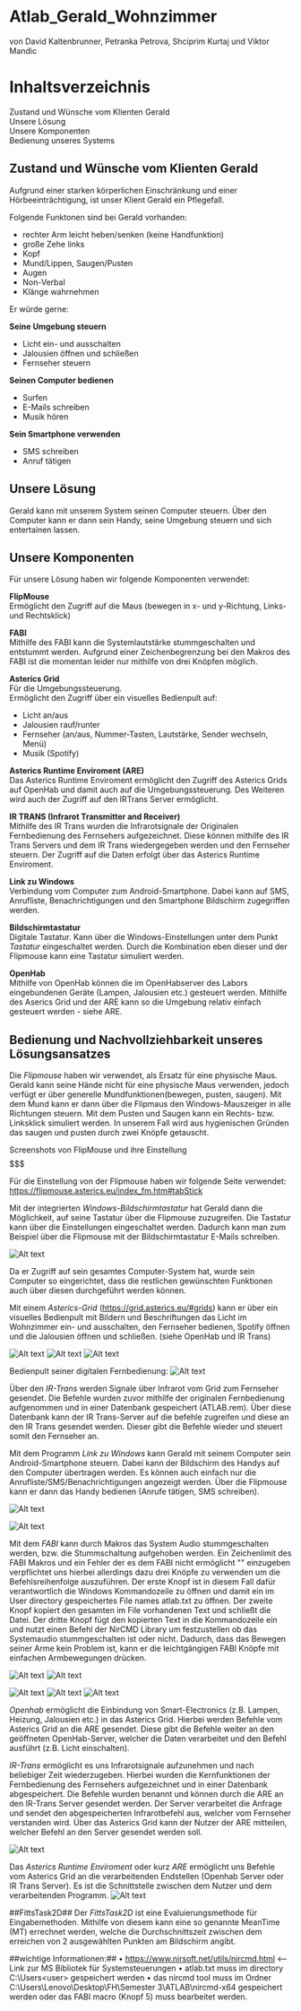 # Atlab_Gerald_Wohnzimmer
von David Kaltenbrunner, Petranka Petrova, Shciprim Kurtaj und Viktor Mandic

# Inhaltsverzeichnis
Zustand und Wünsche vom Klienten Gerald\
Unsere Lösung\
Unsere Komponenten\
Bedienung unseres Systems


## Zustand und Wünsche vom Klienten Gerald
Aufgrund einer starken körperlichen Einschränkung und einer Hörbeeinträchtigung, ist unser Klient Gerald ein Pflegefall. 

Folgende Funktonen sind bei Gerald vorhanden:
- rechter Arm leicht heben/senken (keine Handfunktion)
- große Zehe links
- Kopf
- Mund/Lippen, Saugen/Pusten
- Augen
- Non-Verbal
- Klänge wahrnehmen

Er würde gerne:

**Seine Umgebung steuern**

- Licht ein- und ausschalten
- Jalousien öffnen und schließen
- Fernseher steuern 

**Seinen Computer bedienen**

- Surfen
- E-Mails schreiben
- Musik hören


**Sein Smartphone verwenden**

- SMS schreiben
- Anruf tätigen

## Unsere Lösung 
Gerald kann mit unserem System seinen Computer steuern. Über den Computer kann er dann sein Handy, seine Umgebung steuern und sich entertainen lassen.

## Unsere Komponenten

Für unsere Lösung haben wir folgende Komponenten verwendet:

**FlipMouse**\
Ermöglicht den Zugriff auf die Maus (bewegen in x- und y-Richtung, Links- und Rechtsklick)


**FABI**\
Mithilfe des FABI kann die Systemlautstärke stummgeschalten und entstummt werden. Aufgrund einer Zeichenbegrenzung bei den Makros des FABI ist die momentan leider nur mithilfe von drei Knöpfen möglich.

**Asterics Grid**\
Für die Umgebungssteuerung.\
Ermöglicht den Zugriff über ein visuelles Bedienpult auf:
- Licht an/aus
- Jalousien rauf/runter
- Fernseher (an/aus, Nummer-Tasten, Lautstärke, Sender wechseln, Menü)
- Musik (Spotify)

**Asterics Runtime Enviroment (ARE)**\
Das Asterics Runtime Enviroment ermöglicht den Zugriff des Asterics Grids auf OpenHab und damit auch auf die Umgebungssteuerung. Des Weiteren wird auch der Zugriff auf den IRTrans Server ermöglicht.

**IR TRANS (Infrarot Transmitter and Receiver)**\
Mithilfe des IR Trans wurden die Infrarotsignale der Originalen Fernbedienung des Fernsehers aufgezeichnet. Diese können mithilfe des IR Trans Servers und dem IR Trans wiedergegeben werden und den Fernseher steuern. Der Zugriff auf die Daten erfolgt über das Asterics Runtime Enviroment.

**Link zu Windows**\
Verbindung vom Computer zum Android-Smartphone. Dabei kann auf SMS, Anrufliste, Benachrichtigungen und den Smartphone Bildschirm zugegriffen werden.

**Bildschirmtastatur**\
Digitale Tastatur. Kann über die Windows-Einstellungen unter dem Punkt _Tastatur_ eingeschaltet werden. Durch die Kombination eben dieser und der Flipmouse kann eine Tastatur simuliert werden.

**OpenHab**\
Mithilfe von OpenHab können die im OpenHabserver des Labors eingebundenen Geräte (Lampen, Jalousien etc.) gesteuert werden. Mithilfe des Aserics Grid und der ARE kann so die Umgebung relativ einfach gesteuert werden - siehe ARE.


## Bedienung und Nachvollziehbarkeit unseres Lösungsansatzes

Die _Flipmouse_ haben wir verwendet, als Ersatz für eine physische Maus. Gerald kann seine Hände nicht für eine physische Maus verwenden, jedoch verfügt er über generelle Mundfunktionen(bewegen, pusten, saugen). Mit dem Mund kann er dann über die Flipmaus den Windows-Mauszeiger in alle Richtungen steuern. Mit dem Pusten und Saugen kann ein Rechts- bzw. Linksklick simuliert werden. In unserem Fall wird aus hygienischen Gründen das saugen und pusten durch zwei Knöpfe getauscht.

Screenshots von FlipMouse und ihre Einstellung $$$$$$$

Für die Einstellung von der Flipmouse haben wir folgende Seite verwendet:\
<https://flipmouse.asterics.eu/index_fm.htm#tabStick>

Mit der integrierten _Windows-Bildschirmtastatur_ hat Gerald dann die Möglichkeit, auf seine Tastatur über die Flipmouse zuzugreifen. Die Tastatur kann über die Einstellungen eingeschaltet werden. Dadurch kann man zum Beispiel über die Flipmouse mit der Bildschirmtastatur E-Mails schreiben.

![Alt text](./Screenshots/Mail_Bildschirmtastatur.png?raw=true "Windows Bildschirmtastur Mail-Schreiben") 

Da er Zugriff auf sein gesamtes Computer-System hat, wurde sein Computer so eingerichtet, dass die restlichen gewünschten Funktionen auch über diesen durchgeführt werden können.

Mit einem _Asterics-Grid_ (https://grid.asterics.eu/#grids) kann er über ein visuelles Bedienpult mit Bildern und Beschriftungen das Licht im Wohnzimmer ein- und ausschalten, den Fernseher bedienen, Spotify öffnen und die Jalousien öffnen und schließen. (siehe OpenHab und IR Trans)

![Alt text](./Screenshots/Grid_Home.png?raw=true)
![Alt text](./Screenshots/Grid_OpenHab_Innenleben.png?raw=true "Detailansicht OpenHab") 
![Alt text](./Screenshots/Grid_Fernseher_Innenleben.png?raw=true "Detailansicht Fernseher") 


Bedienpult seiner digitalen Fernbedienung:
![Alt text](./Screenshots/Grid_Fernseher.png?raw=true "Asterics Grid Fernseher") 

Über den _IR-Trans_ werden Signale über Infrarot vom Grid zum Fernseher gesendet. Die Befehle wurden zuvor mithilfe der originalen Fernbedienung aufgenommen und in einer Datenbank gespeichert (ATLAB.rem). Über diese Datenbank kann der IR Trans-Server auf die befehle zugreifen und diese an den IR Trans gesendet werden. Dieser gibt die Befehle wieder und steuert somit den Fernseher an.

Mit dem Programm _Link zu Windows_ kann Gerald mit seinem Computer sein Android-Smartphone steuern. Dabei kann der Bildschirm des Handys auf den Computer übertragen werden. Es können auch einfach nur die Anrufliste/SMS/Benachrichtigungen angezeigt werden. Über die Flipmouse kann er dann das Handy bedienen (Anrufe tätigen, SMS schreiben). 

![Alt text](./Screenshots/Windows_Link_Calls_Censored.png?raw=true "Windows Link Anruf") 

![Alt text](./Screenshots/Windows_Link_Messages_Censored.png?raw=true "Windows Link SMS") 

Mit dem _FABI_ kann durch Makros das System Audio stummgeschalten werden, bzw. die Stummschaltung aufgehoben werden. Ein Zeichenlimit des FABI Makros und ein Fehler der es dem FABI nicht ermöglicht "\" einzugeben verpflichtet uns hierbei allerdings dazu drei Knöpfe zu verwenden um die Befehlsreihenfolge auszuführen. 
Der erste Knopf ist in diesem Fall dafür verantwortlich die Windows Kommandozeile zu öffnen und damit ein im User directory gespeichertes File names atlab.txt zu öffnen. 
Der zweite Knopf kopiert den gesamten im File vorhandenen Text und schließt die Datei.
Der dritte Knopf fügt den kopierten Text in die Kommandozeile ein und nutzt einen Befehl der NirCMD Library um festzustellen ob das Systemaudio stummgeschalten ist oder nicht.
Dadurch, dass das Bewegen seiner Arme kein Problem ist, kann er die leichtgängigen FABI Knöpfe mit einfachen Armbewegungen drücken.

![Alt text](./Screenshots/FABI_Conf.png?raw=true "FABI Config") 
![Alt text](./Screenshots/FABI_Slots.png?raw=true "FABI Slots") 

![Alt text](./Screenshots/FABI_Bu3.png?raw=true "FABI Button 3") 
![Alt text](./Screenshots/FABI_Bu4.png?raw=true "FABI Button 4") 
![Alt text](./Screenshots/FABI_Bu5.png?raw=true "FABI Button 5") 



_Openhab_ ermöglicht die Einbindung von Smart-Electronics (z.B. Lampen, Heizung, Jalousien etc.) in das Asterics Grid. Hierbei werden Befehle vom Asterics Grid an die ARE gesendet. Diese gibt die Befehle weiter an den geöffneten OpenHab-Server, welcher die Daten verarbeitet und den Befehl ausführt (z.B. Licht einschalten). 

_IR-Trans_ ermöglicht es uns Infrarotsignale aufzunehmen und nach beliebiger Zeit wiederzugeben. Hierbei wurden die Kernfunktionen der Fernbedienung des Fernsehers aufgezeichnet und in einer Datenbank abgespeichert. Die Befehle wurden benannt und können durch die ARE an den IR-Trans Server gesendet werden. Der Server verarbeitet die Anfrage und sendet den abgespeicherten Infrarotbefehl aus, welcher vom Fernseher verstanden wird. Über das Asterics Grid kann der Nutzer der ARE mitteilen, welcher Befehl an den Server gesendet werden soll.

![Alt text](./Screenshots/ARE_IRTrans.png?raw=true "IR Trans") 


Das _Asterics Runtime Enviroment_ oder kurz _ARE_ ermöglicht uns Befehle vom Asterics Grid an die verarbeitenden Endstellen (Openhab Server oder IR Trans Server). Es ist die Schnittstelle zwischen dem Nutzer und dem verarbeitenden Programm.
![Alt text](./Screenshots/ARE_Main.png?raw=true "ARE Main") 



##FittsTask2D## 
Der _FittsTask2D_ ist eine Evaluierungsmethode für Eingabemethoden. Mithilfe von diesem kann eine so genannte MeanTime (MT) errechnet werden, welche die Durchschnittszeit zwischen dem erreichen von 2 ausgewählten Punkten am Bildschirm angibt.


##wichtige Informationen:##
•	https://www.nirsoft.net/utils/nircmd.html <-- Link zur MS Bibliotek für Systemsteuerungen
•	atlab.txt muss im directory C:\Users\<user> gespeichert werden
•	das nircmd tool muss im Ordner C:\Users\Lenovo\Desktop\FH\Semester 3\ATLAB\nircmd-x64 gespeichert werden oder das FABI macro (Knopf 5) muss bearbeitet werden.




